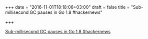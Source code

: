 +++
date = "2016-11-01T18:18:06+03:00"
draft = false
title = "Sub-millisecond GC pauses in Go 1.8  #hackernews"

+++

<p><a href="https://t.co/FlTIF1o6VD">Sub-millisecond GC pauses in Go 1.8  #hackernews</a></p>
